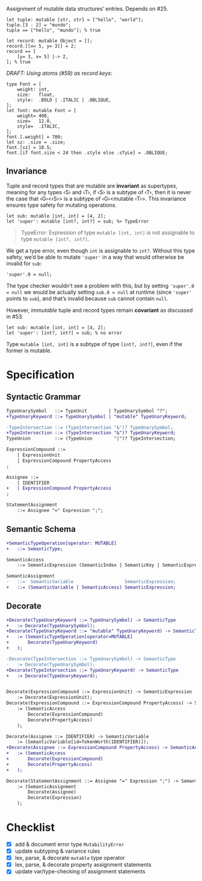Assignment of mutable data structures’ entries. Depends on #25.

```cp
let tuple: mutable [str, str] = ["hello", "world"];
tuple.[3 - 2] = "mundo";
tuple == ["hello", "mundo"]; % true

let record: mutable Object = [];
record.[[x= 5, y= 3]] = 2;
record == [
	[y= 3, x= 5] |-> 2,
]; % true
```

*DRAFT: Using atoms (#59) as record keys:*
```cp
type Font = [
	weight: int,
	size:   float,
	style:  .BOLD | .ITALIC | .OBLIQUE,
];
let font: mutable Font = [
	weight= 400,
	size=   12.0,
	style=  .ITALIC,
];
font.[.weight] = 700;
let sz: .size = .size;
font.[sz] = 18.5;
font.[if font.size < 24 then .style else .sTyLe] = .OBLIQUE;
```

## Invariance
Tuple and record types that are mutable are **invariant** as supertypes, meaning for any types ‹S› and ‹T›, if ‹S› is a subtype of ‹T›, then it is never the case that ‹G›<‹S›> is a subtype of ‹G›<​mutable ‹T›>. This invariance ensures type safety for mutating operations.
```cp
let sub: mutable [int, int] = [4, 2];
let 'super': mutable [int?, int?] = sub; %> TypeError
```
> TypeError: Expression of type `mutable [int, int]` is not assignable to type `mutable [int?, int?]`.

We get a type error, even though `int` is assignable to `int?`. Without this type safety, we’d be able to mutate `'super'` in a way that would otherwise be invalid for `sub`:
```cp
'super'.0 = null;
```
The type checker wouldn’t see a problem with this, but by setting `'super'.0 = null` we would be actually setting `sub.0 = null` at runtime (since `'super'` points to `sub`), and that’s invalid because `sub` cannot contain `null`.

However, *immutable* tuple and record types remain **covariant** as discussed in #53.
```cp
let sub: mutable [int, int] = [4, 2];
let 'super': [int?, int?] = sub; % no error
```
Type `mutable [int, int]` is a subtype of type `[int?, int?]`, even if the former is mutable.

# Specification

## Syntactic Grammar
```diff
TypeUnarySymbol   ::= TypeUnit        | TypeUnarySymbol "?";
+TypeUnaryKeyword ::= TypeUnarySymbol | "mutable" TypeUnaryKeyword;

-TypeIntersection ::= (TypeIntersection "&")? TypeUnarySymbol;
+TypeIntersection ::= (TypeIntersection "&")? TypeUnaryKeyword;
TypeUnion         ::= (TypeUnion        "|")? TypeIntersection;

ExpressionCompound ::=
	| ExpressionUnit
	| ExpressionCompound PropertyAccess
;

Assignee ::=
	| IDENTIFIER
+	| ExpressionCompound PropertyAccess
;

StatementAssignment
	::= Assignee "=" Expression ";";
```

## Semantic Schema
```diff
+SemanticTypeOperation[operator: MUTABLE]
+	::= SemanticType;

SemanticAccess
	::= SemanticExpression (SemanticIndex | SemanticKey | SemanticExpression);

SemanticAssignment
-	::=  SemanticVariable                   SemanticExpression;
+	::= (SemanticVariable | SemanticAccess) SemanticExpression;
```

## Decorate
```diff
+Decorate(TypeUnaryKeyword ::= TypeUnarySymbol) -> SemanticType
+	:= Decorate(TypeUnarySymbol);
+Decorate(TypeUnaryKeyword ::= "mutable" TypeUnaryKeyword) -> SemanticTypeOperation
+	:= (SemanticTypeOperation[operator=MUTABLE]
+		Decorate(TypeUnaryKeyword)
+	);

-Decorate(TypeIntersection ::= TypeUnarySymbol) -> SemanticType
-	:= Decorate(TypeUnarySymbol);
+Decorate(TypeIntersection ::= TypeUnaryKeyword) -> SemanticType
+	:= Decorate(TypeUnaryKeyword);


Decorate(ExpressionCompound ::= ExpressionUnit) -> SemanticExpression
	:= Decorate(ExpressionUnit);
Decorate(ExpressionCompound ::= ExpressionCompound PropertyAccess) -> SemanticAccess
	:= (SemanticAccess
		Decorate(ExpressionCompound)
		Decorate(PropertyAccess)
	);

Decorate(Assignee ::= IDENTIFIER) -> SemanticVariable
	:= (SemanticVariable[id=TokenWorth(IDENTIFIER)]);
+Decorate(Assignee ::= ExpressionCompound PropertyAccess) -> SemanticAccess
+	:= (SemanticAccess
+		Decorate(ExpressionCompound)
+		Decorate(PropertyAccess)
+	);

Decorate(StatementAssignment ::= Assignee "=" Expression ";") -> SemanticAssignment
	:= (SemanticAssignment
		Decorate(Assignee)
		Decorate(Expression)
	);
```

# Checklist
- [x] add & document error type `MutabilityError`
- [x] update subtyping & variance rules
- [x] lex, parse, & decorate `mutable` type operator
- [x] lex, parse, & decorate property assignment statements
- [x] update var/type-checking of assignment statements
